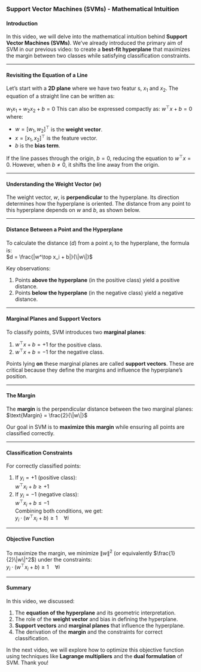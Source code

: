 ### Support Vector Machines (SVMs) - Mathematical Intuition

#### Introduction

In this video, we will delve into the mathematical intuition behind **Support Vector Machines (SVMs)**. We’ve already introduced the primary aim of SVM in our previous video: to create a **best-fit hyperplane** that maximizes the margin between two classes while satisfying classification constraints.

---

#### Revisiting the Equation of a Line

Let’s start with a **2D plane** where we have two featur    s, $x_1$ and $x_2$. The equation of a straight line can be written as:  

$w_1x_1 + w_2x_2 + b = 0$
This can also be expressed compactly as:
$w^\top x + b = 0$  
where:  

- $w = [w_1, w_2]^\top$ is the **weight vector**.  
- $x = [x_1, x_2]^\top$ is the feature vector.  
- $b$ is the **bias term**.  

If the line passes through the origin, $b = 0$, reducing the equation to $w^\top x = 0$. However, when $b \neq 0$, it shifts the line away from the origin.

---

#### Understanding the Weight Vector ($w$)

The weight vector, $w$, is **perpendicular** to the hyperplane. Its direction determines how the hyperplane is oriented. The distance from any point to this hyperplane depends on $w$ and $b$, as shown below.

---

#### Distance Between a Point and the Hyperplane

To calculate the distance ($d$) from a point $x_i$ to the hyperplane, the formula is:  
$d = \frac{|w^\top x_i + b|}{\|w\|}$

Key observations:  

1. Points **above the hyperplane** (in the positive class) yield a positive distance.  
2. Points **below the hyperplane** (in the negative class) yield a negative distance.  

---

#### Marginal Planes and Support Vectors

To classify points, SVM introduces two **marginal planes**:  

1. $w^\top x + b = +1$ for the positive class.  
2. $w^\top x + b = -1$ for the negative class.  

Points lying **on** these marginal planes are called **support vectors**. These are critical because they define the margins and influence the hyperplane’s position.

---

#### The Margin

The **margin** is the perpendicular distance between the two marginal planes:
$\text{Margin} = \frac{2}{\|w\|}$

Our goal in SVM is to **maximize this margin** while ensuring all points are classified correctly.

---

#### Classification Constraints

For correctly classified points:  

1. If $y_i = +1$ (positive class):  
   $w^\top x_i + b \geq +1$
2. If $y_i = -1$ (negative class):  
   $w^\top x_i + b \leq -1$  
Combining both conditions, we get:  
$y_i \cdot (w^\top x_i + b) \geq 1 \quad \forall i$

---

#### Objective Function

To maximize the margin, we minimize $\|w\|^2$ (or equivalently $\frac{1}{2}\|w\|^2$) under the constraints:  
$y_i \cdot (w^\top x_i + b) \geq 1 \quad \forall i$

---

#### Summary

In this video, we discussed:  

1. The **equation of the hyperplane** and its geometric interpretation.  
2. The role of the **weight vector** and bias in defining the hyperplane.  
3. **Support vectors** and **marginal planes** that influence the hyperplane.  
4. The derivation of the **margin** and the constraints for correct classification.  

In the next video, we will explore how to optimize this objective function using techniques like **Lagrange multipliers** and the **dual formulation** of SVM. Thank you!
